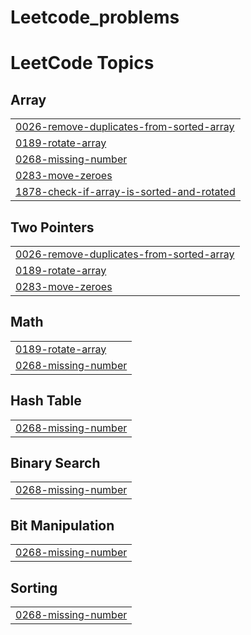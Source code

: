 # Leetcode_problems
<!---LeetCode Topics Start-->
# LeetCode Topics
## Array
|  |
| ------- |
| [0026-remove-duplicates-from-sorted-array](https://github.com/ASN-cmd/Leetcode_problems/tree/master/0026-remove-duplicates-from-sorted-array) |
| [0189-rotate-array](https://github.com/ASN-cmd/Leetcode_problems/tree/master/0189-rotate-array) |
| [0268-missing-number](https://github.com/ASN-cmd/Leetcode_problems/tree/master/0268-missing-number) |
| [0283-move-zeroes](https://github.com/ASN-cmd/Leetcode_problems/tree/master/0283-move-zeroes) |
| [1878-check-if-array-is-sorted-and-rotated](https://github.com/ASN-cmd/Leetcode_problems/tree/master/1878-check-if-array-is-sorted-and-rotated) |
## Two Pointers
|  |
| ------- |
| [0026-remove-duplicates-from-sorted-array](https://github.com/ASN-cmd/Leetcode_problems/tree/master/0026-remove-duplicates-from-sorted-array) |
| [0189-rotate-array](https://github.com/ASN-cmd/Leetcode_problems/tree/master/0189-rotate-array) |
| [0283-move-zeroes](https://github.com/ASN-cmd/Leetcode_problems/tree/master/0283-move-zeroes) |
## Math
|  |
| ------- |
| [0189-rotate-array](https://github.com/ASN-cmd/Leetcode_problems/tree/master/0189-rotate-array) |
| [0268-missing-number](https://github.com/ASN-cmd/Leetcode_problems/tree/master/0268-missing-number) |
## Hash Table
|  |
| ------- |
| [0268-missing-number](https://github.com/ASN-cmd/Leetcode_problems/tree/master/0268-missing-number) |
## Binary Search
|  |
| ------- |
| [0268-missing-number](https://github.com/ASN-cmd/Leetcode_problems/tree/master/0268-missing-number) |
## Bit Manipulation
|  |
| ------- |
| [0268-missing-number](https://github.com/ASN-cmd/Leetcode_problems/tree/master/0268-missing-number) |
## Sorting
|  |
| ------- |
| [0268-missing-number](https://github.com/ASN-cmd/Leetcode_problems/tree/master/0268-missing-number) |
<!---LeetCode Topics End-->